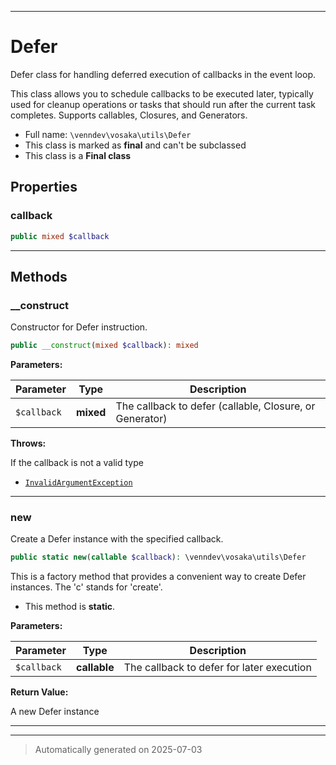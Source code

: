 ***

# Defer

Defer class for handling deferred execution of callbacks in the event loop.

This class allows you to schedule callbacks to be executed later, typically
used for cleanup operations or tasks that should run after the current
task completes. Supports callables, Closures, and Generators.

* Full name: `\venndev\vosaka\utils\Defer`
* This class is marked as **final** and can't be subclassed
* This class is a **Final class**



## Properties


### callback



```php
public mixed $callback
```






***

## Methods


### __construct

Constructor for Defer instruction.

```php
public __construct(mixed $callback): mixed
```








**Parameters:**

| Parameter | Type | Description |
|-----------|------|-------------|
| `$callback` | **mixed** | The callback to defer (callable, Closure, or Generator) |




**Throws:**
<p>If the callback is not a valid type</p>

- [`InvalidArgumentException`](../../../InvalidArgumentException.md)



***

### new

Create a Defer instance with the specified callback.

```php
public static new(callable $callback): \venndev\vosaka\utils\Defer
```

This is a factory method that provides a convenient way to create
Defer instances. The 'c' stands for 'create'.

* This method is **static**.




**Parameters:**

| Parameter | Type | Description |
|-----------|------|-------------|
| `$callback` | **callable** | The callback to defer for later execution |


**Return Value:**

A new Defer instance




***


***
> Automatically generated on 2025-07-03

